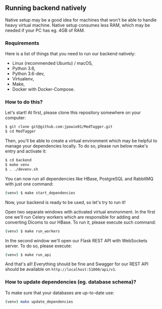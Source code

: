Running backend natively
------------------------

Native setup may be a good idea for machines that won't be able to handle heavy virtual machine. Native setup consumes
less RAM, which may be needed if your PC has eg. 4GB of RAM.

### Requirements

Here is a list of things that you need to run our backend natively:
 - Linux (recommended Ubuntu) / macOS,
 - Python 3.6,
 - Python 3.6-dev,
 - Virtualenv,
 - Make,
 - Docker with Docker-Compose.

### How to do this?

Let's start! At first, please clone this repository somewhere on your computer:

```bash
$ git clone git@github.com:jpowie01/MedTagger.git
$ cd MedTagger
```

Then, you'll be able to create a virtual environment which may be helpful to manage your dependencies locally. To do so,
please run below make's entry and activate it:

```bash
$ cd backend
$ make venv
$ . ./devenv.sh
```

You can now run all dependencies like HBase, PostgreSQL and RabbitMQ with just one command:
```bash
(venv) $ make start_dependencies
```

Now, your backend is ready to be used, so let's try to run it!

Open two separate windows with activated virtual environment. In the first one we'll run Celery workers which are
responsible for adding and converting Dicoms to our HBase. To run it, please execute such command:

```bash
(venv) $ make run_workers
```

In the second window we'll open our Flask REST API with WebSockets server. To do so, please execute:

```bash
(venv) $ make run_api
```

And that's all! Everything should be fine and Swagger for our REST API should be available on
`http://localhost:51000/api/v1`.

### How to update dependencies (eg. database schema)?

To make sure that your databases are up-to-date use:

```bash
(venv) make update_dependencies
```

